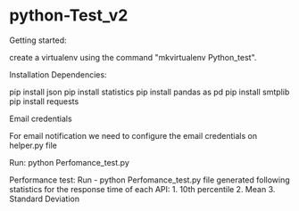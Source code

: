 # python-Test_v2

Getting started:

create a virtualenv using the command "mkvirtualenv Python_test".

Installation Dependencies:

pip install json
pip install statistics
pip install pandas as pd
pip install smtplib
pip install requests

Email credentials

For email notification we need to configure the email credentials on helper.py file

Run: python Perfomance_test.py

Performance test: Run - python Perfomance_test.py  file generated following statistics for the response time of each API: 1. 10th percentile 2. Mean 3. Standard Deviation
